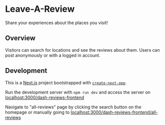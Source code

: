# Leave-A-Review

Share your experiences about the places you visit!

## Overview

Visitors can search for locations and see the reviews about them. Users can post anonymously or with a logged in account.

## Development

This is a [Next.js](https://nextjs.org/) project bootstrapped with [`create-next-app`](https://github.com/vercel/next.js/tree/canary/packages/create-next-app).

Run the development server with `npm run dev` and access the server on [localhost:3000/dash-reviews-frontend](http://localhost:3000/dash-reviews-frontend)

Navigate to "all-reviews" page by clicking the search button on the homepage or manually going to [localhost:3000/dash-reviews-frontend/all-reviews](http://localhost:3000/dash-reviews-frontend/all-reviews)
